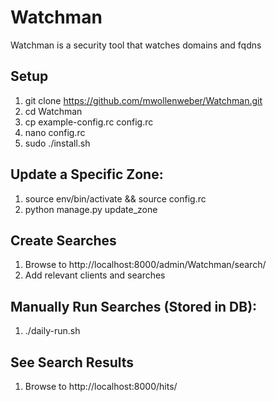 # Watchman
Watchman is a security tool that watches domains and fqdns

## Setup
1. git clone https://github.com/mwollenweber/Watchman.git
2. cd Watchman
2. cp example-config.rc config.rc
3. nano config.rc
4. sudo ./install.sh


## Update a Specific Zone:
1. source env/bin/activate && source config.rc
2. python manage.py update_zone <zonename>


## Create Searches
1. Browse to http://localhost:8000/admin/Watchman/search/
2. Add relevant clients and searches
 

## Manually Run Searches (Stored in DB):
1. ./daily-run.sh 


## See Search Results
1. Browse to http://localhost:8000/hits/
